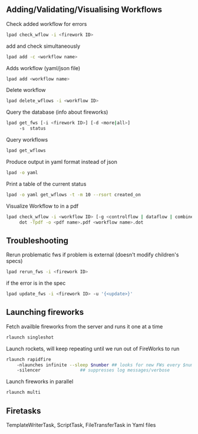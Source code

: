 ## Adding/Validating/Visualising Workflows

Check added workflow for errors
```bash
lpad check_wflow -i <firework ID>
```
add and check simultaneously
```bash
lpad add -c <workflow name>
```
Adds workflow (yaml/json file)
```bash
lpad add <workflow name>					
```
Delete workflow
```bash
lpad delete_wflows -i <workflow ID>
```
Query the database (info about fireworks)
```bash
lpad get_fws [-i <firework ID>] [-d <more|all>]
     -s  status
```
Query workflows
```bash
lpad get_wflows
```

Produce output in yaml format instead of json
```bash
lpad -o yaml
```
Print a table of the current status
```bash
lpad -o yaml get_wflows -t -m 10 --rsort created_on 
```

Visualize Workflow to in a pdf
```bash
lpad check_wflow -i <workflow ID> [-g <controlflow | dataflow | combined>] [-f <workflow name>]
     dot -Tpdf -o <pdf name>.pdf <workflow name>.dot
```

## Troubleshooting

Rerun problematic fws if problem is external (doesn't modify children's specs)
```bash
lpad rerun_fws -i <firework ID>
```

if the error is in the spec
```bash
lpad update_fws -i <firework ID> -u '{<update>}'
```
## Launching fireworks

Fetch availble fireworks from the server and runs it one at a time
```bash
rlaunch singleshot
```

Launch rockets, will keep repeating until we run out of FireWorks to run
```bash
rlaunch rapidfire
	-nlaunches infinite --sleep $number	## looks for new FWs every $number seconds
	-silencer				## suppresses log messages/verbose
```
Launch fireworks in parallel
```bash
rlaunch multi
```

## Firetasks

TemplateWriterTask, ScriptTask, FileTransferTask in Yaml files

